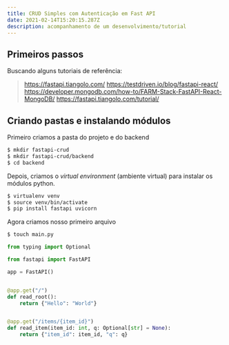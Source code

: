 ```yaml
---
title: CRUD Simples com Autenticação em Fast API
date: 2021-02-14T15:20:15.287Z
description: acompanhamento de um desenvolvimento/tutorial
---
```

## Primeiros passos

Buscando alguns tutoriais de referência:

>
> https://fastapi.tiangolo.com/ 
> https://testdriven.io/blog/fastapi-react/
> https://developer.mongodb.com/how-to/FARM-Stack-FastAPI-React-MongoDB/
> https://fastapi.tiangolo.com/tutorial/
>

## Criando pastas e instalando módulos

Primeiro criamos a pasta do projeto e do backend

```bash
$ mkdir fastapi-crud
$ mkdir fastapi-crud/backend
$ cd backend
```
Depois, criamos o _virtual environment_ (ambiente virtual) para instalar os módulos python.

```bash
$ virtualenv venv
$ source venv/bin/activate
$ pip install fastapi uvicorn
```

Agora criamos nosso primeiro arquivo

```bash
$ touch main.py
```


```python
from typing import Optional

from fastapi import FastAPI

app = FastAPI()


@app.get("/")
def read_root():
    return {"Hello": "World"}


@app.get("/items/{item_id}")
def read_item(item_id: int, q: Optional[str] = None):
    return {"item_id": item_id, "q": q}
```